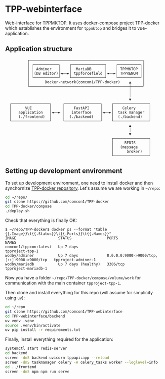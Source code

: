 # TPP-webinterface

Web-interface for [TPPMKTOP](https://github.com/comcon1/TopologyPreProcessor). It uses docker-compose project [TPP-docker](https://github.com/comcon1/TPP-docker) which establishes the environment for `tppmktop` and bridges it to vue-application.

## Application structure
                                                         
```                                                                     
          ┌───────────────────────────────────────────────────┐      
          │ ┌───────────┐    ┌───────────────┐    ┌──────────┐│      
          │ │ Adminer   │    │  MariaDB      │    │ TPPMKTOP ││      
          │ │(DB editor)│◄──►│ tppforcefield │◄──►│ TPPRENUM ││      
          │ └───────────┘    └───────────────┘    └──────────┘│      
          │       Docker-network(comcon1/TPP-docker)    ▲     │      
          └─────────────────────────────────────────────┼─────┘      
                                                        │            
                                                        │            
                                                        ▼            
  ┌─────────────────┐     ┌────────────────┐    ┌────────────────┐   
  │      VUE        │     │    FastAPI     │    │    Celery      │   
  │   application   │◄──► │   interface    │◄──►│  task manager  │   
  │   (./frontend)  │     │  (./backend)   │    │  (./backend)   │   
  └─────────────────┘     └────────────────┘    └────────────────┘   
                                                        ▲            
                                                        │            
                                                        ▼            
                                                ┌────────────────┐   
                                                │     REDIS      │   
                                                │   (message     │   
                                                │      broker)   │   
                                                └────────────────┘   
```

## Setting up development environment

To set up development environment, one need to install docker and then synchornize [TPP-docker repository](https://github.com/comcon1/TPP-docker). Let's assume we are working in `~/repo`:

```bash
cd ~/repo/
git clone https://github.com/comcon1/TPP-docker
cd TPP-docker/compose
./deploy.sh
```

Check that everything is finally OK:

```
$ ~/repo/TPP-docker$ docker ps --format "table {{.Image}}\t{{.Status}}\t{{.Ports}}\t{{.Names}}"
IMAGE                   STATUS                PORTS                                         NAMES
comcon1/tppcon:latest   Up 7 days                                                           tpproject-tpp-1
wodby/adminer           Up 7 days             0.0.0.0:9000->9000/tcp, [::]:9000->9000/tcp   tpproject-adminer-1
wodby/mariadb           Up 7 days (healthy)   3306/tcp                                      tpproject-mariadb-1
```

Now you have a folder `~/repo/TPP-docker/compose/volume/work` for communication with the main container `tpproject-tpp-1`.

Then clone and install everything for this repo (will assume for simplicity using `uv`):
```bash
cd ~/repo
git clone https://github.com/comcon1/TPP-webinterface
cd TPP-webinterface/backend
uv venv .venv
source .venv/bin/activate
uv pip install -r requirements.txt
```

Finally, install everything required for the application:
```bash
systemctl start redis-server
cd backend
screen -dmS backend uvicorn tppapi:app --reload
screen -dmS taskmanager celery -A celery_tasks worker --loglevel=info
cd ../frontend
screen -dmS npm npm run serve
```